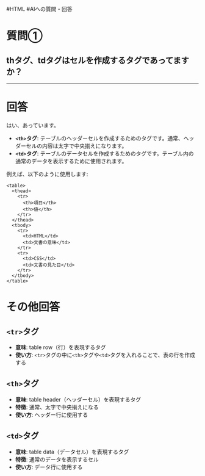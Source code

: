 #HTML #AIへの質問・回答

# 質問①
## thタグ、tdタグはセルを作成するタグであってますか？

--------------------------------------
# 回答

はい、あっています。

- **`<th>`タグ**: テーブルのヘッダーセルを作成するためのタグです。通常、ヘッダーセルの内容は太字で中央揃えになります。
- **`<td>`タグ**: テーブルのデータセルを作成するためのタグです。テーブル内の通常のデータを表示するために使用されます。

例えば、以下のように使用します:
```
<table>
  <thead>
    <tr>
      <th>項目</th>
      <th>値</th>
    </tr>
  </thead>
  <tbody>
    <tr>
      <td>HTML</td>
      <td>文書の意味</td>
    </tr>
    <tr>
      <td>CSS</td>
      <td>文書の見た目</td>
    </tr>
  </tbody>
</table>
```

# その他回答
## `<tr>`タグ

- **意味**: table row（行）を表現するタグ
- **使い方**: `<tr>`タグの中に`<th>`タグや`<td>`タグを入れることで、表の行を作成する

## `<th>`タグ

- **意味**: table header（ヘッダーセル）を表現するタグ
- **特徴**: 通常、太字で中央揃えになる
- **使い方**: ヘッダー行に使用する

## `<td>`タグ

- **意味**: table data（データセル）を表現するタグ
- **特徴**: 通常のデータを表示するセル
- **使い方**: データ行に使用する
